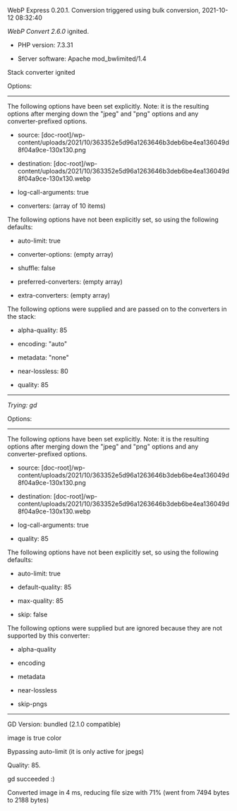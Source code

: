 WebP Express 0.20.1. Conversion triggered using bulk conversion, 2021-10-12 08:32:40

*WebP Convert 2.6.0*  ignited.
- PHP version: 7.3.31
- Server software: Apache mod_bwlimited/1.4

Stack converter ignited

Options:
------------
The following options have been set explicitly. Note: it is the resulting options after merging down the "jpeg" and "png" options and any converter-prefixed options.
- source: [doc-root]/wp-content/uploads/2021/10/363352e5d96a1263646b3deb6be4ea136049d8f04a9ce-130x130.png
- destination: [doc-root]/wp-content/uploads/2021/10/363352e5d96a1263646b3deb6be4ea136049d8f04a9ce-130x130.webp
- log-call-arguments: true
- converters: (array of 10 items)

The following options have not been explicitly set, so using the following defaults:
- auto-limit: true
- converter-options: (empty array)
- shuffle: false
- preferred-converters: (empty array)
- extra-converters: (empty array)

The following options were supplied and are passed on to the converters in the stack:
- alpha-quality: 85
- encoding: "auto"
- metadata: "none"
- near-lossless: 80
- quality: 85
------------


*Trying: gd* 

Options:
------------
The following options have been set explicitly. Note: it is the resulting options after merging down the "jpeg" and "png" options and any converter-prefixed options.
- source: [doc-root]/wp-content/uploads/2021/10/363352e5d96a1263646b3deb6be4ea136049d8f04a9ce-130x130.png
- destination: [doc-root]/wp-content/uploads/2021/10/363352e5d96a1263646b3deb6be4ea136049d8f04a9ce-130x130.webp
- log-call-arguments: true
- quality: 85

The following options have not been explicitly set, so using the following defaults:
- auto-limit: true
- default-quality: 85
- max-quality: 85
- skip: false

The following options were supplied but are ignored because they are not supported by this converter:
- alpha-quality
- encoding
- metadata
- near-lossless
- skip-pngs
------------

GD Version: bundled (2.1.0 compatible)
image is true color
Bypassing auto-limit (it is only active for jpegs)
Quality: 85. 
gd succeeded :)

Converted image in 4 ms, reducing file size with 71% (went from 7494 bytes to 2188 bytes)
